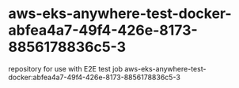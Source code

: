 # aws-eks-anywhere-test-docker-abfea4a7-49f4-426e-8173-8856178836c5-3
repository for use with E2E test job aws-eks-anywhere-test-docker:abfea4a7-49f4-426e-8173-8856178836c5-3
